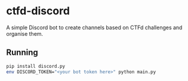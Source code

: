 # ctfd-discord
A simple Discord bot to create channels based on CTFd challenges and organise them.

## Running
```bash
pip install discord.py
env DISCORD_TOKEN="<your bot token here>" python main.py
```
